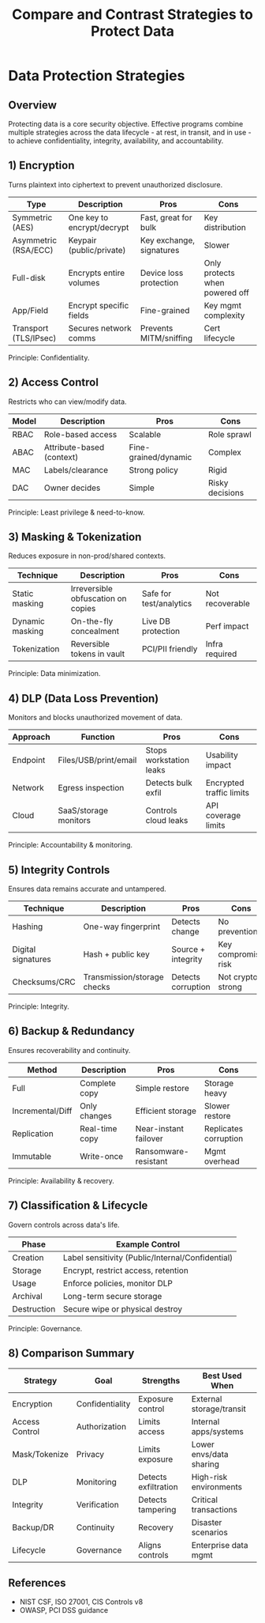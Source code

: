 ﻿---
title: "Compare and Contrast Strategies to Protect Data"
tags: [networking, education, security, data-protection]
cssclass: cs-note
---

# Data Protection Strategies

## Overview
Protecting data is a core security objective. Effective programs combine multiple strategies across the data lifecycle - at rest, in transit, and in use - to achieve confidentiality, integrity, availability, and accountability.

## 1) Encryption
Turns plaintext into ciphertext to prevent unauthorized disclosure.

| Type | Description | Pros | Cons |
|------|-------------|------|------|
| Symmetric (AES) | One key to encrypt/decrypt | Fast, great for bulk | Key distribution
| Asymmetric (RSA/ECC) | Keypair (public/private) | Key exchange, signatures | Slower
| Full-disk | Encrypts entire volumes | Device loss protection | Only protects when powered off
| App/Field | Encrypt specific fields | Fine-grained | Key mgmt complexity
| Transport (TLS/IPsec) | Secures network comms | Prevents MITM/sniffing | Cert lifecycle

Principle: Confidentiality.

## 2) Access Control
Restricts who can view/modify data.

| Model | Description | Pros | Cons |
|------|-------------|------|------|
| RBAC | Role-based access | Scalable | Role sprawl
| ABAC | Attribute-based (context) | Fine-grained/dynamic | Complex
| MAC | Labels/clearance | Strong policy | Rigid
| DAC | Owner decides | Simple | Risky decisions

Principle: Least privilege & need-to-know.

## 3) Masking & Tokenization
Reduces exposure in non-prod/shared contexts.

| Technique | Description | Pros | Cons |
|-----------|-------------|------|------|
| Static masking | Irreversible obfuscation on copies | Safe for test/analytics | Not recoverable
| Dynamic masking | On-the-fly concealment | Live DB protection | Perf impact
| Tokenization | Reversible tokens in vault | PCI/PII friendly | Infra required

Principle: Data minimization.

## 4) DLP (Data Loss Prevention)
Monitors and blocks unauthorized movement of data.

| Approach | Function | Pros | Cons |
|---------|----------|------|------|
| Endpoint | Files/USB/print/email | Stops workstation leaks | Usability impact
| Network | Egress inspection | Detects bulk exfil | Encrypted traffic limits
| Cloud | SaaS/storage monitors | Controls cloud leaks | API coverage limits

Principle: Accountability & monitoring.

## 5) Integrity Controls
Ensures data remains accurate and untampered.

| Technique | Description | Pros | Cons |
|----------|-------------|------|------|
| Hashing | One-way fingerprint | Detects change | No prevention
| Digital signatures | Hash + public key | Source + integrity | Key compromise risk
| Checksums/CRC | Transmission/storage checks | Detects corruption | Not crypto-strong

Principle: Integrity.

## 6) Backup & Redundancy
Ensures recoverability and continuity.

| Method | Description | Pros | Cons |
|-------|-------------|------|------|
| Full | Complete copy | Simple restore | Storage heavy
| Incremental/Diff | Only changes | Efficient storage | Slower restore
| Replication | Real-time copy | Near-instant failover | Replicates corruption
| Immutable | Write-once | Ransomware-resistant | Mgmt overhead

Principle: Availability & recovery.

## 7) Classification & Lifecycle
Govern controls across data's life.

| Phase | Example Control |
|-------|------------------|
| Creation | Label sensitivity (Public/Internal/Confidential) |
| Storage | Encrypt, restrict access, retention |
| Usage | Enforce policies, monitor DLP |
| Archival | Long-term secure storage |
| Destruction | Secure wipe or physical destroy |

Principle: Governance.

## 8) Comparison Summary

| Strategy | Goal | Strengths | Best Used When |
|----------|------|-----------|----------------|
| Encryption | Confidentiality | Exposure control | External storage/transit |
| Access Control | Authorization | Limits access | Internal apps/systems |
| Mask/Tokenize | Privacy | Limits exposure | Lower envs/data sharing |
| DLP | Monitoring | Detects exfiltration | High-risk environments |
| Integrity | Verification | Detects tampering | Critical transactions |
| Backup/DR | Continuity | Recovery | Disaster scenarios |
| Lifecycle | Governance | Aligns controls | Enterprise data mgmt |

## References
- NIST CSF, ISO 27001, CIS Controls v8
- OWASP, PCI DSS guidance

